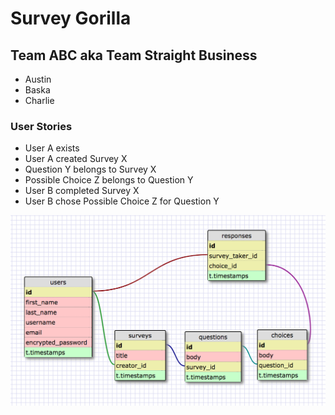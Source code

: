 # Survey Gorilla
## Team ABC aka Team Straight Business
- Austin
- Baska
- Charlie

### User Stories
- User A exists
- User A created Survey X
- Question Y belongs to Survey X
- Possible Choice Z belongs to Question Y
- User B completed Survey X
- User B chose Possible Choice Z for Question Y

![schema](schema.png)


